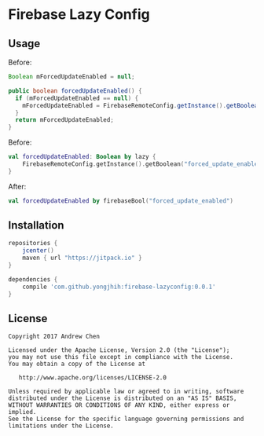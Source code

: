 # Firebase Lazy Config

## Usage

Before:

```java
Boolean mForcedUpdateEnabled = null;

public boolean forcedUpdateEnabled() {
  if (mForcedUpdateEnabled == null) {
    mForcedUpdateEnabled = FirebaseRemoteConfig.getInstance().getBoolean("forced_update_enabled");
  }
  return mForcedUpdateEnabled;
}
```

Before:

```kotlin
val forcedUpdateEnabled: Boolean by lazy {
    FirebaseRemoteConfig.getInstance().getBoolean("forced_update_enabled")
}
```

After:

```kotlin
val forcedUpdateEnabled by firebaseBool("forced_update_enabled")
```

## Installation

```gradle
repositories {
    jcenter()
    maven { url "https://jitpack.io" }
}

dependencies {
    compile 'com.github.yongjhih:firebase-lazyconfig:0.0.1'
}
```

## License


    Copyright 2017 Andrew Chen

    Licensed under the Apache License, Version 2.0 (the "License");
    you may not use this file except in compliance with the License.
    You may obtain a copy of the License at

       http://www.apache.org/licenses/LICENSE-2.0

    Unless required by applicable law or agreed to in writing, software
    distributed under the License is distributed on an "AS IS" BASIS,
    WITHOUT WARRANTIES OR CONDITIONS OF ANY KIND, either express or implied.
    See the License for the specific language governing permissions and
    limitations under the License.

